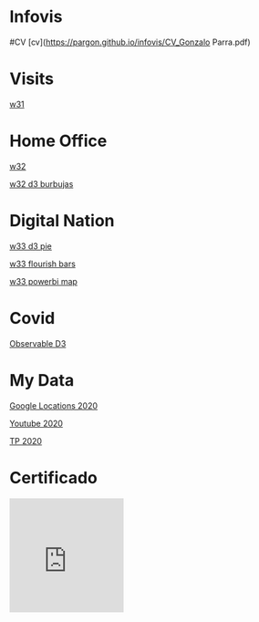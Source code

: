 # Infovis

#CV
[cv](https://pargon.github.io/infovis/CV_Gonzalo Parra.pdf)

# Visits
[w31](https://pargon.github.io/infovis/w31.html)

# Home Office
[w32](https://pargon.github.io/infovis/w32.html)

[w32 d3 burbujas](https://pargon.github.io/infovis/w32_d3b.html)

# Digital Nation
[w33 d3 pie](https://pargon.github.io/infovis/w33_pie_D3.html)

[w33 flourish bars](https://pargon.github.io/infovis/w33_pie_flou.html)

[w33 powerbi map](https://pargon.github.io/infovis/w33_pi.pdf)

# Covid
[Observable D3](https://pargon.github.io/infovis/covid_obsd3.html)

# My Data
[Google Locations 2020](https://pargon.github.io/infovis/locations_2020.html)

[Youtube 2020](https://pargon.github.io/infovis/youtube_2020.html)

[TP 2020](https://pargon.github.io/infovis/datos-personales/index.html)

# Certificado
 <iframe
              src="https://blockeducate.vottun.com/badgedetail?id=098da265-fb3e-44ad-9a51-b82159554b22"
              width="200px"
              height="200px"
              frameborder="0"
              allowfullscreen>
            </iframe>
          
